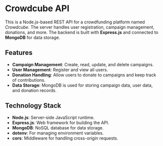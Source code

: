 # Crowdcube API

This is a Node.js-based REST API for a crowdfunding platform named _Crowdcube_. The server handles user registration, campaign management, donations, and more. The backend is built with **Express.js** and connected to **MongoDB** for data storage.

## Features

-   **Campaign Management**: Create, read, update, and delete campaigns.
-   **User Management**: Register and view all users.
-   **Donation Handling**: Allow users to donate to campaigns and keep track of contributions.
-   **Data Storage**: MongoDB is used for storing campaign data, user data, and donation records.

## Technology Stack

-   **Node.js**: Server-side JavaScript runtime.
-   **Express.js**: Web framework for building the API.
-   **MongoDB**: NoSQL database for data storage.
-   **dotenv**: For managing environment variables.
-   **cors**: Middleware for handling cross-origin requests.
